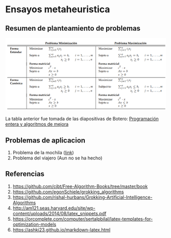# Ensayos metaheuristica

## Resumen de planteamiento de problemas

![planteamiento](planteamiento.png)

La tabla anterior fue tomada de las diapositivas de Botero: [Programación entera y algoritmos de mejora](https://udeaeduco-my.sharepoint.com/personal/juanf_botero_udea_edu_co/_layouts/15/onedrive.aspx?id=%2Fpersonal%2Fjuanf%5Fbotero%5Fudea%5Fedu%5Fco%2FDocuments%2FUniversidad%20de%20Antioquia%2FTecnicasOptimizacion%2FContenido%2FOptimizaci%C3%B3nLineal%2FClase3%2Fclase3%2Epdf&parent=%2Fpersonal%2Fjuanf%5Fbotero%5Fudea%5Fedu%5Fco%2FDocuments%2FUniversidad%20de%20Antioquia%2FTecnicasOptimizacion%2FContenido%2FOptimizaci%C3%B3nLineal%2FClase3&ga=1)

## Problemas de aplicacion

1. Problema de la mochila ([link](problema_mochila/README.md))
2. Problema del viajero (Aun no se ha hecho)



## Referencias

1. https://github.com/cjbt/Free-Algorithm-Books/tree/master/book
2. https://github.com/egonSchiele/grokking_algorithms
3. https://github.com/rishal-hurbans/Grokking-Artificial-Intelligence-Algorithms
4. http://am121.seas.harvard.edu/site/wp-content/uploads/2014/08/latex_snippets.pdf
5. https://orcomplete.com/computer/sertalpbilal/latex-templates-for-optimization-models
6. https://ashki23.github.io/markdown-latex.html

